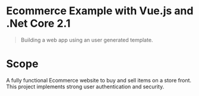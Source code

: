 # Ecommerce Example with Vue.js and .Net Core 2.1
> Building a web app using an user generated template.

# Scope
A fully functional Ecommerce website to buy and sell items on a store front. This project implements strong user authentication and security.
